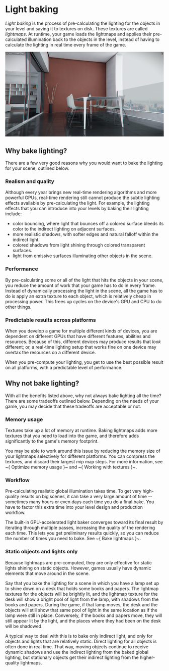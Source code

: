 # Light baking

*Light baking* is the process of pre-calculating the lighting for the objects in your level and saving it to textures on disk. These textures are called *lightmaps*. At runtime, your game loads the lightmaps and applies their pre-calculated illumination back to the objects in the level, instead of having to calculate the lighting in real time every frame of the game.

![Baked lighting](../../images/light_baking.jpg)

## Why bake lighting?

There are a few very good reasons why you would want to bake the lighting for your scene, outlined below.

### Realism and quality

Although every year brings new real-time rendering algorithms and more powerful GPUs, real-time rendering still cannot produce the subtle lighting effects available by pre-calculating the light. For example, the lighting effects that you can introduce into your levels by baking their lighting include:

-	color bouncing, where light that bounces off a colored surface bleeds its color to the indirect lighting on adjacent surfaces.
-	more realistic shadows, with softer edges and natural falloff within the indirect light.
-	colored shadows from light shining through colored transparent surfaces.
-	light from emissive surfaces illuminating other objects in the scene.

### Performance

By pre-calculating some or all of the light that hits the objects in your scene, you reduce the amount of work that your game has to do in every frame. Instead of dynamically processing the light in the scene, all the game has to do is apply an extra texture to each object, which is relatively cheap in processing power. This frees up cycles on the device's GPU and CPU to do other things.

### Predictable results across platforms

When you develop a game for multiple different kinds of devices, you are dependent on different GPUs that have different features, abilities and resources. Because of this, different devices may produce results that *look* different; or, a real-time lighting setup that works fine on one device may overtax the resources on a different device.

When you pre-compute your lighting, you get to use the best possible result on all platforms, with a predictable level of performance.

## Why not bake lighting?

With all the benefits listed above, why not always bake lighting all the time? There are some tradeoffs outlined below. Depending on the needs of your game, you may decide that these tradeoffs are acceptable or not.

### Memory usage

Textures take up a lot of memory at runtime. Baking lightmaps adds more textures that you need to load into the game, and therefore adds significantly to the game's memory footprint.

You may be able to work around this issue by reducing the memory size of your lightmaps selectively for different platforms. You can compress the textures, and discard their largest mip map steps. For more information, see ~{ Optimize memory usage }~ and ~{ Working with textures }~.

### Workflow

Pre-calculating realistic global illumination takes time. To get very high-quality results on big scenes, it can take a very large amount of time -- sometimes many hours or even days each time you do a final bake. You have to factor this extra time into your level design and production workflow.

The built-in GPU-accelerated light baker converges toward its final result by iterating through multiple passes, increasing the quality of the rendering each time. This lets you get preliminary results quickly, so you can reduce the number of times you need to bake. See ~{ Bake lightmaps }~.

### Static objects and lights only

Because lightmaps are pre-computed, they are only effective for static lights shining on static objects. However, games usually have dynamic elements that move around in the scene.

Say that you bake the lighting for a scene in which you have a lamp set up to shine down on a desk that holds some books and papers. The lightmap textures for the objects will be brightly lit, and the lightmap texture for the desk will show a bright pool of light from the lamp, with shadows from the books and papers. During the game, if that lamp moves, the desk and the objects will still show that same pool of light in the same location as if the lamp were still in place. Conversely, if the books and papers move, they will still appear lit by the light, and the places where they had been on the desk will be shadowed.

A typical way to deal with this is to bake only indirect light, and only for objects and lights that are relatively static. Direct lighting for all objects is often done in real time. That way, moving objects continue to receive dynamic shadows and use the indirect lighting from the baked global lighting, but stationary objects get their indirect lighting from the higher-quality lightmaps.

